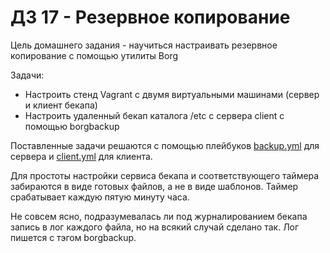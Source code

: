 # ДЗ 17 - Резервное копирование

Цель домашнего задания - научиться настраивать резервное копирование с помощью утилиты Borg

Задачи:
* Настроить стенд Vagrant с двумя виртуальными машинами (сервер и клиент бекапа)
* Настроить удаленный бекап каталога /etc с сервера client с помощью borgbackup

Поставленные задачи решаются с помощью плейбуков [backup.yml](backup.yml) для сервера и [client.yml](client.yml) для клиента.

Для простоты настройки сервиса бекапа и соответствующего таймера забираются в виде готовых файлов, а не в виде шаблонов. Таймер срабатывает каждую пятую минуту часа.

Не совсем ясно, подразумевалась ли под журналированием бекапа запись в лог каждого файла, но на всякий случай сделано так. Лог пишется с тэгом borgbackup.